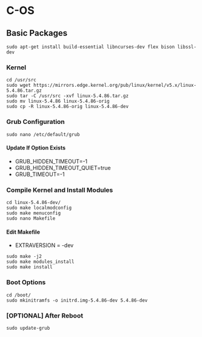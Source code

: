 # C-OS
## Basic Packages
```sudo apt-get install build-essential libncurses-dev flex bison libssl-dev```

### Kernel
```
cd /usr/src
sudo wget https://mirrors.edge.kernel.org/pub/linux/kernel/v5.x/linux-5.4.86.tar.gz
sudo tar -C /usr/src -xvf linux-5.4.86.tar.gz
sudo mv linux-5.4.86 linux-5.4.86-orig
sudo cp -R linux-5.4.86-orig linux-5.4.86-dev
```

### Grub Configuration
```sudo nano /etc/default/grub```
#### Update If Option Exists
* GRUB_HIDDEN_TIMEOUT=-1
* GRUB_HIDDEN_TIMEOUT_QUIET=true
* GRUB_TIMEOUT=-1

### Compile Kernel and Install Modules
```
cd linux-5.4.86-dev/
sudo make localmodconfig
sudo make menuconfig
sudo nano Makefile
```

#### Edit Makefile
* EXTRAVERSION = -dev

```
sudo make -j2
sudo make modules_install
sudo make install
```
### Boot Options
```
cd /boot/
sudo mkinitramfs -o initrd.img-5.4.86-dev 5.4.86-dev
```
### [OPTIONAL] After Reboot
```sudo update-grub```

